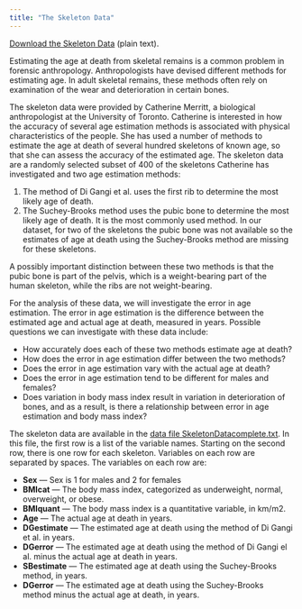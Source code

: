```yaml
---
title: "The Skeleton Data"
---
```


[Download the Skeleton Data](../SkeletonDatacomplete.txt) (plain text).

Estimating the age at death from skeletal remains is a common problem in forensic anthropology. Anthropologists have devised different methods for estimating age. In adult skeletal remains, these methods often rely on examination of the wear and deterioration in certain bones.

The skeleton data were provided by Catherine Merritt, a biological anthropologist at the University of Toronto. Catherine is interested in how the accuracy of several age estimation methods is associated with physical characteristics of the people. She has used a number of methods to estimate the age at death of several hundred skeletons of known age, so that she can assess the accuracy of the estimated age. The skeleton data are a randomly selected subset of 400 of the skeletons Catherine has investigated and two age estimation methods:

1. The method of Di Gangi et al. uses the first rib to determine the most likely age of death.
2. The Suchey-Brooks method uses the pubic bone to determine the most likely age of death. It is the most commonly used method. In our dataset, for two of the skeletons the pubic bone was not available so the estimates of age at death using the Suchey-Brooks method are missing for these skeletons.

A possibly important distinction between these two methods is that the pubic bone is part of the pelvis, which is a weight-bearing part of the human skeleton, while the ribs are not weight-bearing.

For the analysis of these data, we will investigate the error in age estimation. The error in age estimation is the difference between the estimated age and actual age at death, measured in years. Possible questions we can investigate with these data include:

- How accurately does each of these two methods estimate age at death?
- How does the error in age estimation differ between the two methods?
- Does the error in age estimation vary with the actual age at death?
- Does the error in age estimation tend to be different for males and females?
- Does variation in body mass index result in variation in deterioration of bones, and as a result, is there a relationship between error in age estimation and body mass index?

The skeleton data are available in the [data file SkeletonDatacomplete.txt](../SkeletonDatacomplete.txt). In this file, the first row is a list of the variable names. Starting on the second row, there is one row for each skeleton. Variables on each row are separated by spaces. The variables on each row are:

- **Sex** — Sex is 1 for males and 2 for females
- **BMIcat** — The body mass index, categorized as underweight, normal, overweight, or obese.
- **BMIquant** — The body mass index is a quantitative variable, in km/m2.
- **Age** — The actual age at death in years.
- **DGestimate** — The estimated age at death using the method of Di Gangi et al. in years.
- **DGerror** — The estimated age at death using the method of Di Gangi el al. minus the actual age at death in years.
- **SBestimate** — The estimated age at death using the Suchey-Brooks method, in years.
- **DGerror** — The estimated age at death using the Suchey-Brooks method minus the actual age at death, in years.